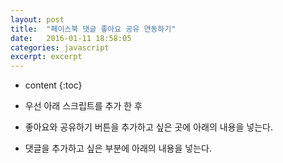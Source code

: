 ```yaml
---
layout: post
title:  "페이스북 댓글 좋아요 공유 연동하기"
date:   2016-01-11 18:58:05
categories: javascript
excerpt: excerpt
---
```

* content
{:toc}


- 우선 아래 스크립트를 추가 한 후

    <div id="fb-root"></div>
    <script>(function(d, s, id) {
      var js, fjs = d.getElementsByTagName(s)[0];
      if (d.getElementById(id)) return;
      js = d.createElement(s); js.id = id;
      js.src = "//connect.facebook.net/ko_KR/sdk.js#xfbml=1&version=v2.5&appId=886410438141890";
      fjs.parentNode.insertBefore(js, fjs);
    }(document, 'script', 'facebook-jssdk'));</script>
      

- 좋아요와 공유하기 버튼을 추가하고 싶은 곳에 아래의 내용을 넣는다.
    <div class="fb-like" data-href="http://renovatio10.github.io{{page.url}}" data-layout="standard" data-action="like" data-show-faces="true" data-share="true"></div>

- 댓글을 추가하고 싶은 부분에 아래의 내용을 넣는다.
    <div class="fb-comments" data-href="http://renovatio10.github.io{{page.url}}" data-numposts="5"></div>


